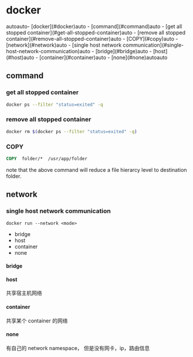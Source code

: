 # docker

<!-- TOC -->autoauto- [docker](#docker)auto  - [command](#command)auto    - [get all stopped container](#get-all-stopped-container)auto    - [remove all stopped container](#remove-all-stopped-container)auto    - [COPY](#copy)auto  - [network](#network)auto    - [single host network communication](#single-host-network-communication)auto      - [bridge](#bridge)auto      - [host](#host)auto      - [container](#container)auto      - [none](#none)autoauto<!-- /TOC -->

## command

### get all stopped container

```bash
docker ps --filter "status=exited" -q
```

### remove all stopped container

```bash
docker rm $(docker ps --filter "status=exited" -q)
```

### COPY

```Dockerfile
COPY  folder/*  /usr/app/folder
```

note that the above command will reduce a file hierarcy level to destination folder.

## network

### single host network communication

`docker run --network <mode>`

- bridge
- host
- container
- none

#### bridge

#### host

共享宿主机网络

#### container

共享某个 container 的网络

#### none

有自己的 network namespace， 但是没有网卡，ip，路由信息
